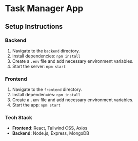 # Task Manager App

## Setup Instructions

### Backend
1. Navigate to the `backend` directory.
2. Install dependencies: `npm install`
3. Create a `.env` file and add necessary environment variables.
4. Start the server: `npm start`

### Frontend
1. Navigate to the `frontend` directory.
2. Install dependencies: `npm install`
3. Create a `.env` file and add necessary environment variables.
4. Start the app: `npm start`

### Tech Stack
- **Frontend**: React, Tailwind CSS, Axios
- **Backend**: Node.js, Express, MongoDB
